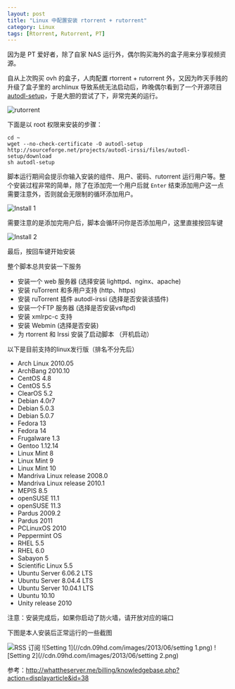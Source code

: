 ```yaml
---
layout: post
title: "Linux 中配置安装 rtorrent + rutorrent"
category: Linux
tags: [Rtorrent, Rutorrent, PT]
---
```


因为是 PT 爱好者，除了自家 NAS 运行外，偶尔购买海外的盒子用来分享视频资源。

自从上次购买 ovh 的盒子，人肉配置 rtorrent + rutorrent 外，又因为昨天手贱的升级了盒子里的 archlinux 导致系统无法启动后，昨晚偶尔看到了一个开源项目 [autodl-setup](http://sourceforge.net/projects/autodl-irssi/)，于是大胆的尝试了下，非常完美的运行。

<!-- more -->

![rutorrent](//cdn.09hd.com/images/2013/06/rutorrent.png "rutorrent")

下面是以 root 权限来安装的步骤：

```
cd ~
wget --no-check-certificate -O autodl-setup http://sourceforge.net/projects/autodl-irssi/files/autodl-setup/download
sh autodl-setup
```

脚本运行期间会提示你输入安装的组件、用户、密码、rutorrent 运行用户等。整个安装过程非常的简单，除了在添加完一个用户后就 `Enter` 结束添加用户这一点需要注意外，否则就会无限制的循环添加用户。

![Install 1](//cdn.09hd.com/images/2013/06/install1.png "Install 1")

需要注意的是添加完用户后，脚本会循环问你是否添加用户，这里直接按回车键

![Install 2](//cdn.09hd.com/images/2013/06/install2.png "Install 2")

最后，按回车键开始安装

整个脚本总共安装一下服务

- 安装一个 web 服务器 (选择安装 lighttpd、nginx、apache)
- 安装 ruTorrent 和多用户支持 (http、https)
- 安装 ruTorrent 插件 autodl-irssi (选择是否安装该插件)
- 安装一个FTP 服务器 (选择是否安装vsftpd)
- 安装 xmlrpc-c 支持
- 安装 Webmin (选择是否安装)
- 为 rtorrent 和 Irssi 安装了启动脚本 （开机启动）

以下是目前支持的linux发行版（排名不分先后）

- Arch Linux 2010.05
- ArchBang 2010.10
- CentOS 4.8
- CentOS 5.5
- ClearOS 5.2
- Debian 4.0r7
- Debian 5.0.3
- Debian 5.0.7
- Fedora 13
- Fedora 14
- Frugalware 1.3
- Gentoo 1.12.14
- Linux Mint 8
- Linux Mint 9
- Linux Mint 10
- Mandriva Linux release 2008.0
- Mandriva Linux release 2010.1
- MEPIS 8.5
- openSUSE 11.1
- openSUSE 11.3
- Pardus 2009.2
- Pardus 2011
- PCLinuxOS 2010
- Peppermint OS
- RHEL 5.5
- RHEL 6.0
- Sabayon 5
- Scientific Linux 5.5
- Ubuntu Server 6.06.2 LTS
- Ubuntu Server 8.04.4 LTS
- Ubuntu Server 10.04.1 LTS
- Ubuntu 10.10
- Unity release 2010

注意：安装完成后，如果你启动了防火墙，请开放对应的端口

下图是本人安装后正常运行的一些截图

![RSS 订阅](//cdn.09hd.com/images/2013/06/rss.png)
![Setting 1](//cdn.09hd.com/images/2013/06/setting 1.png)
![Setting 2](//cdn.09hd.com/images/2013/06/setting 2.png)

参考：http://whattheserver.me/billing/knowledgebase.php?action=displayarticle&id=38
